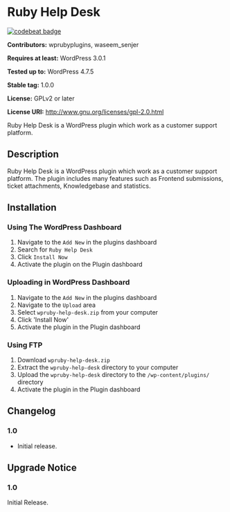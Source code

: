 # Ruby Help Desk
[![codebeat badge](https://codebeat.co/badges/27b944d8-e639-4d4b-a0fb-6511f5172d0e)](https://codebeat.co/projects/github-com-wsenjer-wpruby-help-desk-master)

**Contributors:** wprubyplugins, waseem_senjer

**Requires at least:** WordPress 3.0.1

**Tested up to:** WordPress 4.7.5

**Stable tag:** 1.0.0

**License:** GPLv2 or later

**License URI:** http://www.gnu.org/licenses/gpl-2.0.html


Ruby Help Desk is a WordPress plugin which work as a customer support platform.

## Description
Ruby Help Desk is a WordPress plugin which work as a customer support platform. The plugin includes many features such as Frontend submissions, ticket attachments, Knowledgebase and statistics.


## Installation
### Using The WordPress Dashboard

1. Navigate to the `Add New` in the plugins dashboard
1. Search for `Ruby Help Desk`
1. Click `Install Now`
1. Activate the plugin on the Plugin dashboard

### Uploading in WordPress Dashboard

1. Navigate to the `Add New` in the plugins dashboard
1. Navigate to the `Upload` area
1. Select `wpruby-help-desk.zip` from your computer
1. Click 'Install Now'
1. Activate the plugin in the Plugin dashboard

### Using FTP

1. Download `wpruby-help-desk.zip`
1. Extract the `wpruby-help-desk` directory to your computer
1. Upload the `wpruby-help-desk` directory to the `/wp-content/plugins/` directory
1. Activate the plugin in the Plugin dashboard

## Changelog

### 1.0
* Initial release.


## Upgrade Notice

### 1.0
Initial Release.
